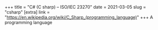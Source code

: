 +++
title = "C# (C sharp) – ISO/IEC 23270"
date = 2021-03-05
slug = "csharp"
[extra]
link = "https://en.wikipedia.org/wiki/C_Sharp_(programming_language)"
+++
A programming language

